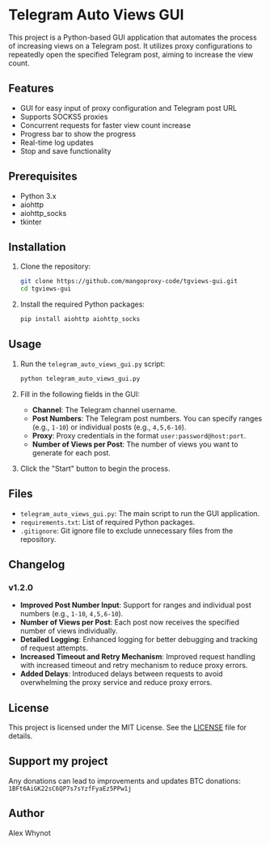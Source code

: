 # Telegram Auto Views GUI

This project is a Python-based GUI application that automates the process of increasing views on a Telegram post. It utilizes proxy configurations to repeatedly open the specified Telegram post, aiming to increase the view count.

## Features

- GUI for easy input of proxy configuration and Telegram post URL
- Supports SOCKS5 proxies
- Concurrent requests for faster view count increase
- Progress bar to show the progress
- Real-time log updates
- Stop and save functionality

## Prerequisites

- Python 3.x
- aiohttp
- aiohttp_socks
- tkinter

## Installation

1. Clone the repository:
    ```sh
    git clone https://github.com/mangoproxy-code/tgviews-gui.git
    cd tgviews-gui
    ```

2. Install the required Python packages:
    ```sh
    pip install aiohttp aiohttp_socks
    ```

## Usage

1. Run the `telegram_auto_views_gui.py` script:
    ```sh
    python telegram_auto_views_gui.py
    ```

2. Fill in the following fields in the GUI:
    - **Channel**: The Telegram channel username.
    - **Post Numbers**: The Telegram post numbers. You can specify ranges (e.g., `1-10`) or individual posts (e.g., `4,5,6-10`).
    - **Proxy**: Proxy credentials in the format `user:password@host:port`.
    - **Number of Views per Post**: The number of views you want to generate for each post.

3. Click the "Start" button to begin the process.

## Files

- `telegram_auto_views_gui.py`: The main script to run the GUI application.
- `requirements.txt`: List of required Python packages.
- `.gitignore`: Git ignore file to exclude unnecessary files from the repository.

## Changelog

### v1.2.0
- **Improved Post Number Input**: Support for ranges and individual post numbers (e.g., `1-10`, `4,5,6-10`).
- **Number of Views per Post**: Each post now receives the specified number of views individually.
- **Detailed Logging**: Enhanced logging for better debugging and tracking of request attempts.
- **Increased Timeout and Retry Mechanism**: Improved request handling with increased timeout and retry mechanism to reduce proxy errors.
- **Added Delays**: Introduced delays between requests to avoid overwhelming the proxy service and reduce proxy errors.

## License

This project is licensed under the MIT License. See the [LICENSE](LICENSE) file for details.

## Support my project
Any donations can lead to improvements and updates
BTC donations:  ```
    1BFt6AiGK22sC6QP7s7sYzfFyaEz5PPw1j
    ```

## Author

Alex Whynot
